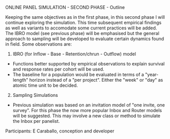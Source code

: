 ONLINE PANEL SIMULATION - SECOND PHASE - Outline

Keeping the same objectives as in the first phase, in this second phase I will continue exploring the simulation. This time subsequent empirical findings as well as variants to accomodate some current practices will be added. The IBRO model (see previous phase) will be emphasised but the general approach to sampling will be developed to evaluate certain dynamics found in field.
Some observations are:

1) IBRO (for Inflow - Base - Retention/chrun - Outflow) model

- Functions better supported by empirical observations to explain survival and response rates per cohort will be used.
- The baseline for a population would be evaluated in terms of a "year-length" horizon instead of a "per project". Either the "week" or "day" as atomic time unit to be decided.

2) Sampling Simulations

- Previous simulation was based on an invitation model of "one invite, one survey". For this phase the now more popular Inbox and Router models will be suggested. This may involve a new class or method to simulate the Inbox per panelist.

Participants: E Caraballo, conception and developer







